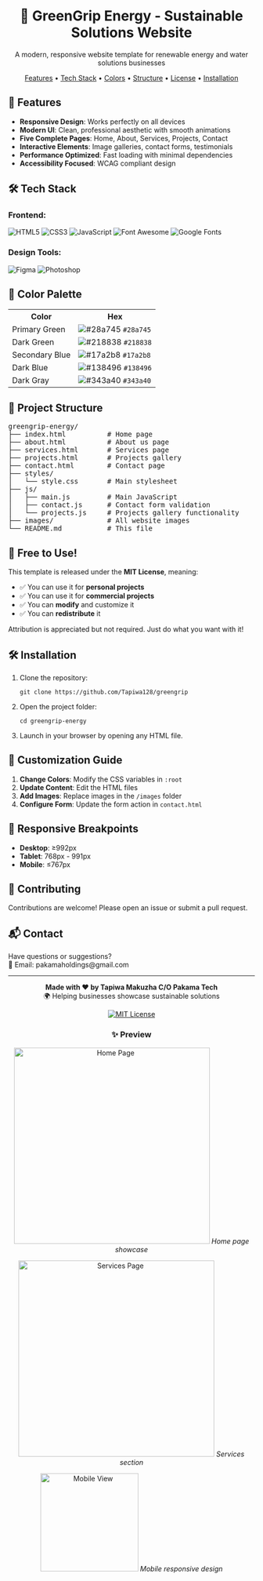 <div align="center">
  <h1>🌿 GreenGrip Energy - Sustainable Solutions Website</h1>
  <p>A modern, responsive website template for renewable energy and water solutions businesses</p>
  

  
  <div>
    <a href="#features">Features</a> •
    <a href="#tech-stack">Tech Stack</a> •
    <a href="#color-palette">Colors</a> •
    <a href="#structure">Structure</a> •
    <a href="#license">License</a> •
    <a href="#installation">Installation</a>
  </div>
</div>

<h2 id="features">🚀 Features</h2>

<ul>
  <li><strong>Responsive Design</strong>: Works perfectly on all devices</li>
  <li><strong>Modern UI</strong>: Clean, professional aesthetic with smooth animations</li>
  <li><strong>Five Complete Pages</strong>: Home, About, Services, Projects, Contact</li>
  <li><strong>Interactive Elements</strong>: Image galleries, contact forms, testimonials</li>
  <li><strong>Performance Optimized</strong>: Fast loading with minimal dependencies</li>
  <li><strong>Accessibility Focused</strong>: WCAG compliant design</li>
</ul>

<h2 id="tech-stack">🛠️ Tech Stack</h2>

<h3>Frontend:</h3>
<p>
  <img src="https://img.shields.io/badge/-HTML5-E34F26?logo=html5&logoColor=white" alt="HTML5">
  <img src="https://img.shields.io/badge/-CSS3-1572B6?logo=css3&logoColor=white" alt="CSS3">
  <img src="https://img.shields.io/badge/-JavaScript-F7DF1E?logo=javascript&logoColor=black" alt="JavaScript">
  <img src="https://img.shields.io/badge/-Font_Awesome-528DD7?logo=font-awesome&logoColor=white" alt="Font Awesome">
  <img src="https://img.shields.io/badge/-Google_Fonts-4285F4?logo=google-fonts&logoColor=white" alt="Google Fonts">
</p>

<h3>Design Tools:</h3>
<p>
  <img src="https://img.shields.io/badge/-Figma-F24E1E?logo=figma&logoColor=white" alt="Figma">
  <img src="https://img.shields.io/badge/-Photoshop-31A8FF?logo=adobe-photoshop&logoColor=white" alt="Photoshop">
</p>

<h2 id="color-palette">🎨 Color Palette</h2>

<table>
  <tr>
    <th>Color</th>
    <th>Hex</th>
  </tr>
  <tr>
    <td>Primary Green</td>
    <td><img src="https://via.placeholder.com/15/28a745/28a745.png" alt="#28a745"> <code>#28a745</code></td>
  </tr>
  <tr>
    <td>Dark Green</td>
    <td><img src="https://via.placeholder.com/15/218838/218838.png" alt="#218838"> <code>#218838</code></td>
  </tr>
  <tr>
    <td>Secondary Blue</td>
    <td><img src="https://via.placeholder.com/15/17a2b8/17a2b8.png" alt="#17a2b8"> <code>#17a2b8</code></td>
  </tr>
  <tr>
    <td>Dark Blue</td>
    <td><img src="https://via.placeholder.com/15/138496/138496.png" alt="#138496"> <code>#138496</code></td>
  </tr>
  <tr>
    <td>Dark Gray</td>
    <td><img src="https://via.placeholder.com/15/343a40/343a40.png" alt="#343a40"> <code>#343a40</code></td>
  </tr>
</table>

<h2 id="structure">📂 Project Structure</h2>

<pre>
greengrip-energy/
├── index.html          # Home page
├── about.html          # About us page
├── services.html       # Services page
├── projects.html       # Projects gallery
├── contact.html        # Contact page
├── styles/
│   └── style.css       # Main stylesheet
├── js/
│   ├── main.js         # Main JavaScript
│   ├── contact.js      # Contact form validation
│   └── projects.js     # Projects gallery functionality
├── images/             # All website images
└── README.md           # This file
</pre>

<h2 id="license">🌟 Free to Use!</h2>

<p>This template is released under the <strong>MIT License</strong>, meaning:</p>

<ul>
  <li>✅ You can use it for <strong>personal projects</strong></li>
  <li>✅ You can use it for <strong>commercial projects</strong></li>
  <li>✅ You can <strong>modify</strong> and customize it</li>
  <li>✅ You can <strong>redistribute</strong> it</li>
</ul>

<p>Attribution is appreciated but not required. Just do what you want with it!</p>

<h2 id="installation">🛠️ Installation</h2>

<ol>
  <li>Clone the repository:
    <pre><code>git clone https://github.com/Tapiwa128/greengrip</code></pre>
  </li>
  <li>Open the project folder:
    <pre><code>cd greengrip-energy</code></pre>
  </li>
  <li>Launch in your browser by opening any HTML file.</li>
</ol>

<h2>📝 Customization Guide</h2>

<ol>
  <li><strong>Change Colors</strong>: Modify the CSS variables in <code>:root</code></li>
  <li><strong>Update Content</strong>: Edit the HTML files</li>
  <li><strong>Add Images</strong>: Replace images in the <code>/images</code> folder</li>
  <li><strong>Configure Form</strong>: Update the form action in <code>contact.html</code></li>
</ol>

<h2>📱 Responsive Breakpoints</h2>

<ul>
  <li><strong>Desktop</strong>: ≥992px</li>
  <li><strong>Tablet</strong>: 768px - 991px</li>
  <li><strong>Mobile</strong>: ≤767px</li>
</ul>

<h2>🤝 Contributing</h2>

<p>Contributions are welcome! Please open an issue or submit a pull request.</p>

<h2>📬 Contact</h2>

<p>Have questions or suggestions?<br>
📧 Email: pakamaholdings@gmail.com <br>


<hr>

<p align="center">
  <strong>Made with ❤️ by Tapiwa Makuzha C/O Pakama Tech</strong><br>
  🌍 Helping businesses showcase sustainable solutions
</p>

<p align="center">
  <a href="https://opensource.org/licenses/MIT">
    <img src="https://img.shields.io/badge/License-MIT-yellow.svg" alt="MIT License">
  </a>
</p>

<h3 align="center">✨ Preview</h3>

<p align="center">
  <img src="https://example.com/path-to-home-preview.jpg" alt="Home Page" width="400">
  <em>Home page showcase</em>
</p>

<p align="center">
  <img src="https://example.com/path-to-services-preview.jpg" alt="Services Page" width="400">
  <em>Services section</em>
</p>

<p align="center">
  <img src="https://example.com/path-to-mobile-preview.jpg" alt="Mobile View" width="200">
  <em>Mobile responsive design</em>
</p>
